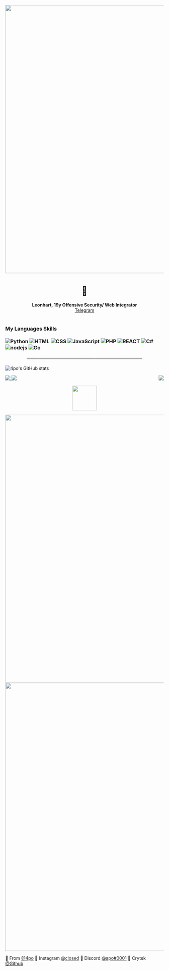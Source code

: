 <p align="center"><img src="https://i.imgur.com/aOeNsDD.gif" width="850"> 

<p align="center">

</p>

<h1 align="center">🌌</h1>
<p align="center">
  <b>Leonhart, 19y Offensive Security/ Web Integrator</b><br>
  <a href="https://telegram.me/username">Telegram</a>
  <br></br>


### My Languages Skills <br/> <br/> ![Python](https://img.shields.io/badge/-Python-020202?style=flat-square&logo=python&logoColor=white) ![HTML](https://img.shields.io/badge/-HTML-020202?style=flat-square&logo=html5&logoColor=white) ![CSS](https://img.shields.io/badge/-CSS-020202?style=flat-square&logoColor=white&logo=css3) ![JavaScript](https://img.shields.io/badge/-JavaScript-020202?style=flat-square&logoColor=white&logo=javascript) ![PHP](https://img.shields.io/badge/-PHP-020202?style=flat-square&logo=php&logoColor=white) ![REACT](https://img.shields.io/badge/-React-020202?style=flat-square&logo=react&logoColor=white) ![C#](https://img.shields.io/badge/-C%20Sharp-020202?style=flat-square&logo=c%20sharp&logoColor=white) ![nodejs](https://img.shields.io/badge/-NodeJS-020202?style=flat-square&logo=Node.js&logoColor=white) ![Go](https://img.shields.io/badge/-Go-020202?style=flat-square&logo=Go&logoColor=white)


<p align="center">
─────────────────────────────────────
</p>

![4po's GitHub stats](https://github-readme-stats.vercel.app/api?username=4po&show_icons=true&theme=react)



<a href="https://github.com/4po">
  <img src="https://img.shields.io/github/followers/4po?color=020202&label=FOLLOWERS&style=for-the-badge">
</a>

<a href="https://discord.gg/Crytek">
         <img src="https://img.shields.io/website?color=020202&down_color=Crytek&down_message=Crytek&label=DISCORD&logo=Crytek&logoColor=black&style=for-the-badge&up_color=Crytek&up_message=DISCORD.GG%2FCrytek&url=https%3A%2F%2Fdiscord.gg%Crytek">
         </a>







<a href="https://discord.gg/Crytek">
   <img align='right' src="https://komarev.com/ghpvc/?username=your-github-username&style=flat-square&&label=PROFILE+VIEWS&color=020202">
</a>




<p align="center">
   <a href="https://discord.gg/Crytek">
         <img src="https://upload.wikimedia.org/wikipedia/commons/f/f0/Animated-Flag-Russia_2.gif" width="78"> 
</p>

<p align="center">
         <a href="https://discord.gg/470">
         <img src="https://i.imgur.com/j10rPzN.png" width="850>
         </a>
      

<!-- Place this tag where you want the button to render. -->

<p align="center">
         <a href="https://discord.gg/470">
         <img src="https://i.imgur.com/BPYbwx2.gif" width="850"> 
         </a>

🔎 From [@4po](https://github.com/4po)
🔎 Instagram [@closed](https://www.instagram.com/closed/)
🔎 Discord [@apo#0001](https://discord.gg/470/)
🔎 Crytek [@Github](https://github.com/apomediacenter/)
